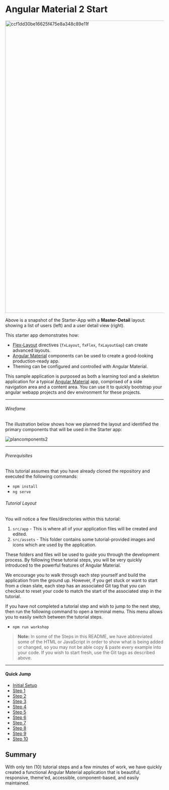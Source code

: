 # Angular Material 2 Start


<img width="928" alt="ccf1dd30be16625f475e8a348c89e11f" src="https://cloud.githubusercontent.com/assets/4987015/24325016/1e649250-1191-11e7-8b4e-27aad9f996a2.png">

Above is a snapshot of the Starter-App with a **Master-Detail** layout: showing a list of users
(left) and a user detail view (right).

This starter app demonstrates how:

* [Flex-Layout](http://github.com/angular/flex-layout) directives (`fxLayout`, `fxFlex`, `fxLayoutGap`) can create advanced layouts.
* [Angular Material](http://github.com/angular/material) components can be used to create a good-looking production-ready app.
* Theming can be configured and controlled with Angular Material. 


This sample application is purposed as both a learning tool and a skeleton application for a typical
[Angular Material](http://material.angular.io/) app, comprised of a side navigation area and a
content area. You can use it to quickly bootstrap your angular webapp projects and dev environment
for these projects.
- - -

###### Wirefame

The illustration below shows how we planned the layout and identified the primary components that
will be used in the Starter app:

![plancomponents2](https://cloud.githubusercontent.com/assets/6004537/20150970/05ae3f26-a6c1-11e6-981f-53032ae41e57.png)

- - -

###### Prerequisites

This tutorial assumes that you have already cloned the repository and executed the following
commands:

* `npm install`
* `ng serve`

###### Tutorial Layout

You will notice a few files/directories within this tutorial:

 1. `src/app` - This is where all of your application files will be created and edited.
 3. `src/assets` - This folder contains some tutorial-provided images and icons which are used by
    the application.

These folders and files will be used to guide you through the development process. By following
these tutorial steps, you will be very quickly introduced to the powerful features of Angular
Material.

We encourage you to walk through each step yourself and build the application from the ground up.
However, if you get stuck or want to start from a clean slate, each step has an associated Git tag 
that you can checkout to reset your code to match the start of the associated step in the tutorial.

If you have not completed a tutorial step and wish to jump to the next step, then run the 
following command to open a terminal menu. This menu allows you to easily switch between the tutorial 
steps. 

* `npm run workshop`

> **Note:** In some of the Steps in this README, we have abbreviated some of the HTML or JavaScript
  in order to show what is being added or changed, so you may not be able copy & paste every example
  into your code. If you wish to start fresh, use the Git tags as described above.
- - -

#### Quick Jump ####
* [Initial Setup](./steps/INITIAL_SETUP.md)
* [Step 1](./steps/STEP_1.md)
* [Step 2](./steps/STEP_2.md)
* [Step 3](./steps/STEP_3.md)
* [Step 4](./steps/STEP_4.md)
* [Step 5](./steps/STEP_5.md)
* [Step 6](./steps/STEP_6.md)
* [Step 7](./steps/STEP_7.md)
* [Step 8](./steps/STEP_8.md)
* [Step 9](./steps/STEP_9.md)
* [Step 10](./steps/STEP_10.md)

## Summary

With only ten (10) tutorial steps and a few minutes of work, we have quickly created a functional
Angular Material application that is beautiful, responsive, theme'ed, accessible, component-based,
and easily maintained.
